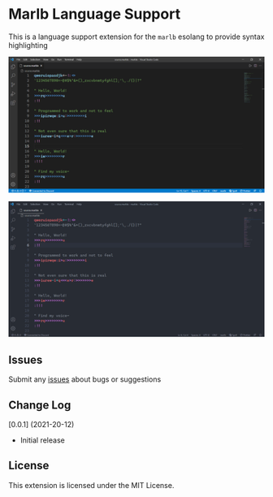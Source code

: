 # Marlb Language Support

This is a language support extension for the `marlb` esolang to provide syntax highlighting

![image](https://raw.githubusercontent.com/bennett-nguyen/marlb-syntax/master/images/default.png)
<br>
    
![image](https://raw.githubusercontent.com/bennett-nguyen/marlb-syntax/master/images/one_dark_pro.png)

## Issues
Submit any [issues](https://github.com/bennett-nguyen/marlb-syntax/issues) about bugs or suggestions

## Change Log

[0.0.1] (2021-20-12)
- Initial release

## License

This extension is licensed under the MIT License.

